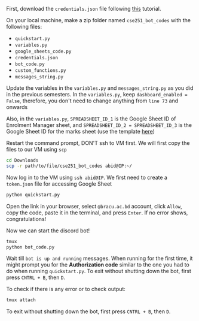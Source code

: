 First, download the `credentials.json` file following [this](https://youtu.be/_HLlLyYwu24) tutorial.


On your local machine, make a zip folder named `cse251_bot_codes` with the following files:
- `quickstart.py`
- `variables.py`
- `google_sheets_code.py`
- `credentials.json`
- `bot_code.py`
- `custom_functions.py`
- `messages_string.py`

Update the variables in the `variables.py` and `messages_string.py` as you did in the previous semesters. In the `variables.py`, keep `dashboard_enabled = False`, therefore, you don't need to change anything from `line 73` and onwards

Also, in the `variables.py`, `SPREADSHEET_ID_1` is the Google Sheet ID of Enrolment Manager sheet, and `SPREADSHEET_ID_2 = SPREADSHEET_ID_3` is the Google Sheet ID for the marks sheet (use the template [here](https://docs.google.com/spreadsheets/d/1fEFu57ZBTd-K0GrNloiO9o5tMMjPYTKjTwi3JPbYEbg/edit?usp=sharing))

Restart the command prompt, DON'T ssh to VM first. We will first copy the files to our VM using `scp`
```bash
cd Downloads
scp -r path/to/file/cse251_bot_codes abid@IP:~/
```

Now log in to the VM using `ssh abid@IP`. We first need to create a `token.json` file for accessing Google Sheet

```bash
python quickstart.py
```
Open the link in your browser, select `@bracu.ac.bd` account, click `Allow`, copy the code, paste it in the terminal, and press `Enter`. If no error shows, congratulations!

Now we can start the discord bot!
```bash
tmux
python bot_code.py
```
Wait till `bot is up and running` messages. When running for the first time, it might prompt you for the **Authorization code** similar to the one you had to do when running `quickstart.py`. To exit without shutting down the bot, first press `CNTRL + B`, then `D`.

To check if there is any error or to check output:
```bash
tmux attach
```
To exit without shutting down the bot, first press `CNTRL + B`, then `D`.
